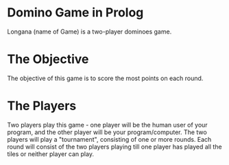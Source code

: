 # Domino Game in Prolog

Longana (name of Game) is a two-player dominoes game.

# The Objective

The objective of this game is to score the most points on each round.
# The Players

Two players play this game - one player will be the human user of your program, and the other player will be your program/computer. The two players will play a "tournament", consisting of one or more rounds. Each round will consist of the two players playing till one player has played all the tiles or neither player can play.
